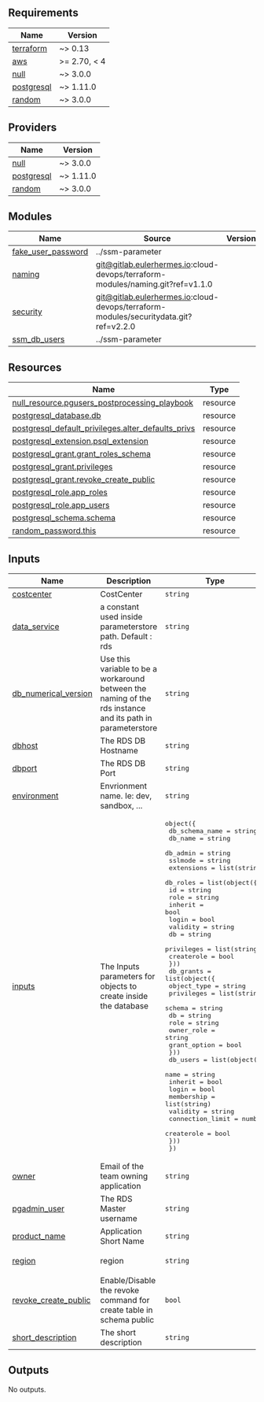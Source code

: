 ## Requirements

| Name | Version |
|------|---------|
| <a name="requirement_terraform"></a> [terraform](#requirement\_terraform) | ~> 0.13 |
| <a name="requirement_aws"></a> [aws](#requirement\_aws) | >= 2.70, < 4 |
| <a name="requirement_null"></a> [null](#requirement\_null) | ~> 3.0.0 |
| <a name="requirement_postgresql"></a> [postgresql](#requirement\_postgresql) | ~> 1.11.0 |
| <a name="requirement_random"></a> [random](#requirement\_random) | ~> 3.0.0 |

## Providers

| Name | Version |
|------|---------|
| <a name="provider_null"></a> [null](#provider\_null) | ~> 3.0.0 |
| <a name="provider_postgresql"></a> [postgresql](#provider\_postgresql) | ~> 1.11.0 |
| <a name="provider_random"></a> [random](#provider\_random) | ~> 3.0.0 |

## Modules

| Name | Source | Version |
|------|--------|---------|
| <a name="module_fake_user_password"></a> [fake\_user\_password](#module\_fake\_user\_password) | ../ssm-parameter |  |
| <a name="module_naming"></a> [naming](#module\_naming) | git@gitlab.eulerhermes.io:cloud-devops/terraform-modules/naming.git?ref=v1.1.0 |  |
| <a name="module_security"></a> [security](#module\_security) | git@gitlab.eulerhermes.io:cloud-devops/terraform-modules/securitydata.git?ref=v2.2.0 |  |
| <a name="module_ssm_db_users"></a> [ssm\_db\_users](#module\_ssm\_db\_users) | ../ssm-parameter |  |

## Resources

| Name | Type |
|------|------|
| [null_resource.pgusers_postprocessing_playbook](https://registry.terraform.io/providers/hashicorp/null/latest/docs/resources/resource) | resource |
| [postgresql_database.db](https://registry.terraform.io/providers/cyrilgdn/postgresql/latest/docs/resources/database) | resource |
| [postgresql_default_privileges.alter_defaults_privs](https://registry.terraform.io/providers/cyrilgdn/postgresql/latest/docs/resources/default_privileges) | resource |
| [postgresql_extension.psql_extension](https://registry.terraform.io/providers/cyrilgdn/postgresql/latest/docs/resources/extension) | resource |
| [postgresql_grant.grant_roles_schema](https://registry.terraform.io/providers/cyrilgdn/postgresql/latest/docs/resources/grant) | resource |
| [postgresql_grant.privileges](https://registry.terraform.io/providers/cyrilgdn/postgresql/latest/docs/resources/grant) | resource |
| [postgresql_grant.revoke_create_public](https://registry.terraform.io/providers/cyrilgdn/postgresql/latest/docs/resources/grant) | resource |
| [postgresql_role.app_roles](https://registry.terraform.io/providers/cyrilgdn/postgresql/latest/docs/resources/role) | resource |
| [postgresql_role.app_users](https://registry.terraform.io/providers/cyrilgdn/postgresql/latest/docs/resources/role) | resource |
| [postgresql_schema.schema](https://registry.terraform.io/providers/cyrilgdn/postgresql/latest/docs/resources/schema) | resource |
| [random_password.this](https://registry.terraform.io/providers/hashicorp/random/latest/docs/resources/password) | resource |

## Inputs

| Name | Description | Type | Default | Required |
|------|-------------|------|---------|:--------:|
| <a name="input_costcenter"></a> [costcenter](#input\_costcenter) | CostCenter | `string` | n/a | yes |
| <a name="input_data_service"></a> [data\_service](#input\_data\_service) | a constant used inside parameterstore path. Default : rds | `string` | `"rds"` | no |
| <a name="input_db_numerical_version"></a> [db\_numerical\_version](#input\_db\_numerical\_version) | Use this variable to be a workaround between the naming of the rds instance and its path in parameterstore | `string` | `"-00"` | no |
| <a name="input_dbhost"></a> [dbhost](#input\_dbhost) | The RDS DB Hostname | `string` | n/a | yes |
| <a name="input_dbport"></a> [dbport](#input\_dbport) | The RDS DB Port | `string` | n/a | yes |
| <a name="input_environment"></a> [environment](#input\_environment) | Envrionment name. Ie: dev, sandbox, ... | `string` | n/a | yes |
| <a name="input_inputs"></a> [inputs](#input\_inputs) | The Inputs parameters for objects to create inside the database | <pre>object({<br>    db_schema_name = string<br>    db_name        = string<br>    db_admin       = string<br>    sslmode        = string<br>    extensions     = list(string)<br>    db_roles = list(object({<br>      id         = string<br>      role       = string<br>      inherit    = bool<br>      login      = bool<br>      validity   = string<br>      db         = string<br>      privileges = list(string)<br>      createrole = bool<br>    }))<br>    db_grants = list(object({<br>      object_type  = string<br>      privileges   = list(string)<br>      schema       = string<br>      db           = string<br>      role         = string<br>      owner_role   = string<br>      grant_option = bool<br>    }))<br>    db_users = list(object({<br>      name             = string<br>      inherit          = bool<br>      login            = bool<br>      membership       = list(string)<br>      validity         = string<br>      connection_limit = number<br>      createrole       = bool<br>    }))<br>  })</pre> | `null` | no |
| <a name="input_owner"></a> [owner](#input\_owner) | Email of the team owning application | `string` | n/a | yes |
| <a name="input_pgadmin_user"></a> [pgadmin\_user](#input\_pgadmin\_user) | The RDS Master username | `string` | n/a | yes |
| <a name="input_product_name"></a> [product\_name](#input\_product\_name) | Application Short Name | `string` | n/a | yes |
| <a name="input_region"></a> [region](#input\_region) | region | `string` | `"eu-central-1"` | no |
| <a name="input_revoke_create_public"></a> [revoke\_create\_public](#input\_revoke\_create\_public) | Enable/Disable the revoke command for create table in schema public | `bool` | `true` | no |
| <a name="input_short_description"></a> [short\_description](#input\_short\_description) | The short description | `string` | `"main"` | no |

## Outputs

No outputs.
